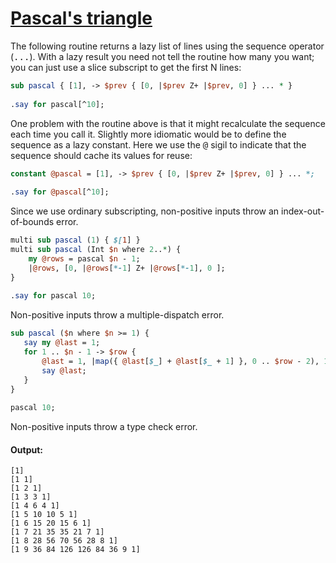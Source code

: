 [1]: http://rosettacode.org/wiki/Pascal's_triangle

# [Pascal's triangle][1]

The following routine returns a lazy list of lines using the sequence operator (<tt>...</tt>). With a lazy result you need not tell the routine how many you want; you can just use a slice subscript to get the first N lines:

```perl
sub pascal { [1], -> $prev { [0, |$prev Z+ |$prev, 0] } ... * }
 
.say for pascal[^10];
```


One problem with the routine above is that it might recalculate the sequence each time you call it. Slightly more idiomatic would be to define the sequence as a lazy constant. Here we use the <tt>\@</tt> sigil to indicate that the sequence should cache its values for reuse:

```perl
constant @pascal = [1], -> $prev { [0, |$prev Z+ |$prev, 0] } ... *;
 
.say for @pascal[^10];
```


Since we use ordinary subscripting, non-positive inputs throw an index-out-of-bounds error.

```perl
multi sub pascal (1) { $[1] }
multi sub pascal (Int $n where 2..*) {
    my @rows = pascal $n - 1;
    |@rows, [0, |@rows[*-1] Z+ |@rows[*-1], 0 ];
}
 
.say for pascal 10;
```


Non-positive inputs throw a multiple-dispatch error.

```perl
sub pascal ($n where $n >= 1) {
   say my @last = 1;
   for 1 .. $n - 1 -> $row {
       @last = 1, |map({ @last[$_] + @last[$_ + 1] }, 0 .. $row - 2), 1;
       say @last;
   }
}
 
pascal 10;
```


Non-positive inputs throw a type check error.


#### Output:
```
[1]
[1 1]
[1 2 1]
[1 3 3 1]
[1 4 6 4 1]
[1 5 10 10 5 1]
[1 6 15 20 15 6 1]
[1 7 21 35 35 21 7 1]
[1 8 28 56 70 56 28 8 1]
[1 9 36 84 126 126 84 36 9 1]
```